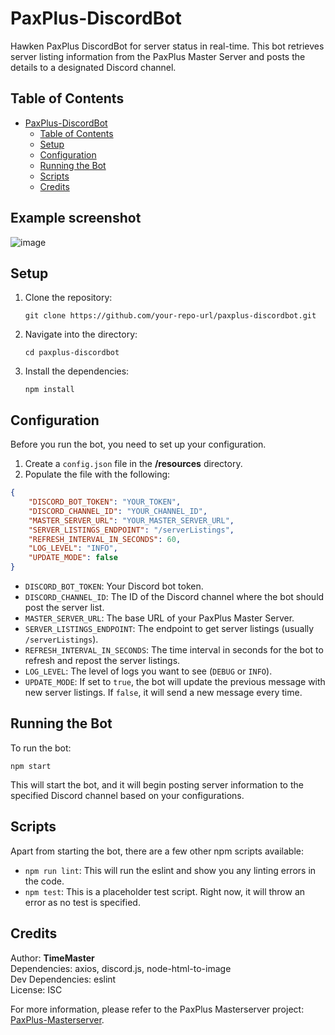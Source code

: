 # PaxPlus-DiscordBot

Hawken PaxPlus DiscordBot for server status in real-time. This bot retrieves server listing information from the PaxPlus Master Server and posts the details to a designated Discord channel.

## Table of Contents

- [PaxPlus-DiscordBot](#paxplus-discordbot)
  - [Table of Contents](#table-of-contents)
  - [Setup](#setup)
  - [Configuration](#configuration)
  - [Running the Bot](#running-the-bot)
  - [Scripts](#scripts)
  - [Credits](#credits)

## Example screenshot

![image](https://github.com/TimeMaster18/PaxPlus-DiscordBot/assets/50962671/22b69c07-40df-4508-85d1-177fc60b1566)

## Setup

1. Clone the repository:
   ```
   git clone https://github.com/your-repo-url/paxplus-discordbot.git
   ```

2. Navigate into the directory:
   ```
   cd paxplus-discordbot
   ```

3. Install the dependencies:
   ```
   npm install
   ```

## Configuration

Before you run the bot, you need to set up your configuration.

1. Create a `config.json` file in the **/resources** directory.
2. Populate the file with the following:

```json
{
    "DISCORD_BOT_TOKEN": "YOUR_TOKEN",
    "DISCORD_CHANNEL_ID": "YOUR_CHANNEL_ID",
    "MASTER_SERVER_URL": "YOUR_MASTER_SERVER_URL",
    "SERVER_LISTINGS_ENDPOINT": "/serverListings",
    "REFRESH_INTERVAL_IN_SECONDS": 60,
    "LOG_LEVEL": "INFO",
    "UPDATE_MODE": false
}
```

* `DISCORD_BOT_TOKEN`: Your Discord bot token.
* `DISCORD_CHANNEL_ID`: The ID of the Discord channel where the bot should post the server list.
* `MASTER_SERVER_URL`: The base URL of your PaxPlus Master Server.
* `SERVER_LISTINGS_ENDPOINT`: The endpoint to get server listings (usually `/serverListings`).
* `REFRESH_INTERVAL_IN_SECONDS`: The time interval in seconds for the bot to refresh and repost the server listings.
* `LOG_LEVEL`: The level of logs you want to see (`DEBUG` or `INFO`).
* `UPDATE_MODE`: If set to `true`, the bot will update the previous message with new server listings. If `false`, it will send a new message every time.

## Running the Bot

To run the bot:

```
npm start
```

This will start the bot, and it will begin posting server information to the specified Discord channel based on your configurations.

## Scripts

Apart from starting the bot, there are a few other npm scripts available:

* `npm run lint`: This will run the eslint and show you any linting errors in the code.
* `npm test`: This is a placeholder test script. Right now, it will throw an error as no test is specified.

## Credits

Author: **TimeMaster**  
Dependencies: axios, discord.js, node-html-to-image  
Dev Dependencies: eslint  
License: ISC

For more information, please refer to the PaxPlus Masterserver project: [PaxPlus-Masterserver](https://github.com/iNFiNiTY6441/PaxPlus-Masterserver).
